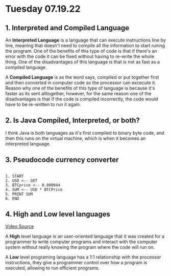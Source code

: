 # Tuesday 07.19.22 
## 1. Interpreted and Compiled Language 

An **Interpreted Language** is a language that can execute instructions line by line, meaning that doesn't need to compile all the information to start runing the program. One of the benefits of this type of code is that if there's an error with the code it can be fixed without having to re-write the whole thing. 
One of the disadvantages of this language is that is not as fast as a compiled language.


A **Compiled Language** is as the word says, compiled or put together first and then converted in computer code so the processor can excecute it. 
Reason why one of the benefits of this type of language is because it's faster as its sent alltogether, however, for the same reason one of the disadvantages is that if the code is compiled incorrectly, the code would have to be re-written to run it again. 

## 2. Is Java Compiled, Interpreted, or both? 
I think Java is both languages as it's first compiled to binary byte code, and then this runs on the virtual machine, which is when it becomes an interpreted language. 


## 3. Pseudocode currency converter

```

1. START
2. USD <-- GET
3. BTCprice <-- 0.000044
4. SUM <-- USD * BTCPrice
5. PRINT SUM
6. END

```


## 4. High and Low level languages 

[Video Source](https://www.youtube.com/watch?v=bUWCD45qniA)

A **High** level language is an user-oriented language that it was created for a programmer to write computer programs and interact with the computer system without really knowing the program where the code will run on. 

A **Low** level programing language has a 1:1 relationship with the processor instructions, they give a programmer  control over how a program is executed, allowing to run efficient programs. 